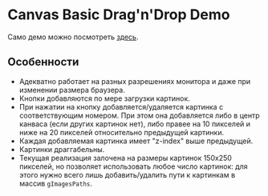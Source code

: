 # Canvas Basic Drag'n'Drop Demo

Само демо можно посмотреть [здесь](http://zeird.github.io/canvas-basic-drag-n-drop).

## Особенности
* Адекватно работает на разных разрешениях монитора и даже при изменении размера браузера.
* Кнопки добавляются по мере загрузки картинок.
* При нажатии на кнопку добавляется/удаляется картинка с соответствующим номером. При этом она добавляется либо в центр канваса (если других картинок нет), либо правее на 10 пикселей и ниже на 20 пикселей относительно предыдущей картинки.
* Каждая добавляемая картинка имеет "z-index" выше предыдущей.
* Картинки драггабельны.
* Текущая реализация залочена на размеры картинок 150х250 пикселей, но позволяет использовать любое число картинок: для этого нужно всего лишь добавить/удалить пути к картинкам в массив `gImagesPaths`.
